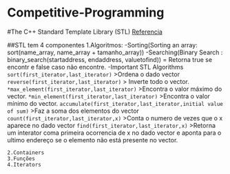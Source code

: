 # Competitive-Programming


#The C++ Standard Template Library (STL)
[Referencia](https://www.geeksforgeeks.org/the-c-standard-template-library-stl/)

##STL tem 4 componentes
    1.Algoritmos:
        -Sorting(Sorting an array: sort(name_array, name_array + tamanho_array))
        -Searching(Binary Search : binary_search(startaddress, endaddress, valuetofind)) 
            = Retorna true se encontr e false caso não encontre. 
        -Important STL Algorithms
            ```sort(first_iterator,last_iterator)```
                >Ordena o dado vector
            ```reverse(first_iterator,last_iterator)```
                > Inverte todo o vector.
            ```*max_element(first_iterator,last_iterator)``` 
                >Encontra o valor máximo do vector.
            ```*min_element(first_iterator,last_iterator)```
                >Encontra o valor mínimo do vector.
            ```accumulate(first_iterator,last_iterator,initial value of sum)```
                >Faz a soma dos elementos do vector
            ```count(first_iterator,last_iterator,x)```
                >Conta o numero de vezes que o x aparece no dado vector
            ```find(first_iterator,last_iterator,x)```
                >Retorna um interator coma primeira ocorrencia de x no dado vector e aponta para o ultimo endereço se o elemento não está presente no vector.
            
    2.Containers
    3.Funções
    4.Iterators


